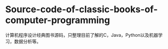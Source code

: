 # Source-code-of-classic-books-of-computer-programming
 计算机程序设计经典图书源码，只整理目前了解的C，Java，Python以及机器学习，数据分析等。
